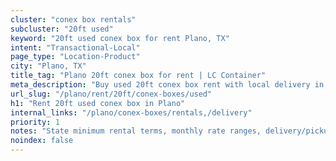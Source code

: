 ```yaml
---
cluster: "conex box rentals"
subcluster: "20ft used"
keyword: "20ft used conex box for rent Plano, TX"
intent: "Transactional-Local"
page_type: "Location-Product"
city: "Plano, TX"
title_tag: "Plano 20ft conex box for rent | LC Container"
meta_description: "Buy used 20ft conex box rent with local delivery in Plano, TX. LC Container — local Since 2003. Request a fast quote today."
url_slug: "/plano/rent/20ft/conex-boxes/used"
h1: "Rent 20ft used conex box in Plano"
internal_links: "/plano/conex-boxes/rentals,/delivery"
priority: 1
notes: "State minimum rental terms, monthly rate ranges, delivery/pickup fees, service area."
noindex: false
---
```


<!-- TODO: Add unique city/inventory copy, images, and internal links here. -->
